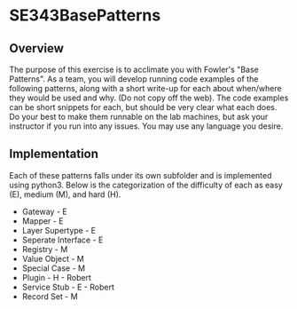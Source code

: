 # SE343BasePatterns
## Overview
The purpose of this exercise is to acclimate you with Fowler's "Base Patterns".  As a team, you will develop running code examples of the following patterns, along with a short write-up for each about when/where they would be used and why. (Do not copy off the web). The code examples can be short snippets for each, but should be very clear what each does. Do your best to make them runnable on the lab machines, but ask your instructor if you run into any issues. You may use any language you desire.
## Implementation
Each of these patterns falls under its own subfolder and is implemented using python3.  Below is the categorization of the difficulty of each as easy (E), medium (M), and hard (H).

* Gateway - E 
* Mapper - E
* Layer Supertype - E
* Seperate Interface - E
* Registry - M
* Value Object - M
* Special Case - M
* Plugin - H - Robert
* Service Stub - E - Robert
* Record Set - M
